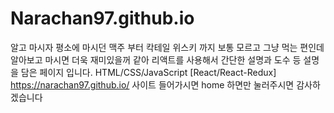 # Narachan97.github.io
알고 마시자
평소에 마시던 맥주 부터 칵테일 위스키 까지 보통 모르고 그냥 먹는 편인데 알아보고 마시면 더욱 재미있을꺼 같아 리액트를 사용해서 간단한 설명과 도수 등 설명을 담은 페이지 입니다.
HTML/CSS/JavaScript
[React/React-Redux]
https://narachan97.github.io/
사이트 들어가시면 home 하면만 눌러주시면 감사하겠습니다
